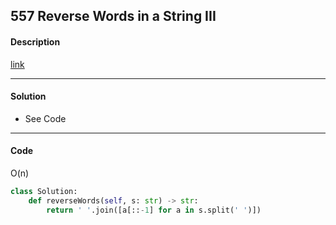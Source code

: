 ## 557 Reverse Words in a String III

#### Description

[link](https://leetcode.com/problems/reverse-words-in-a-string-iii/)

---

#### Solution

- See Code

---

#### Code

O(n)

```python
class Solution:
    def reverseWords(self, s: str) -> str:
        return ' '.join([a[::-1] for a in s.split(' ')])
```